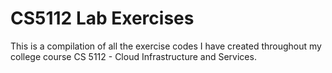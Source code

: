 # CS5112 Lab Exercises
This is a compilation of all the exercise codes I have created throughout my college course CS 5112 - Cloud Infrastructure and Services.
